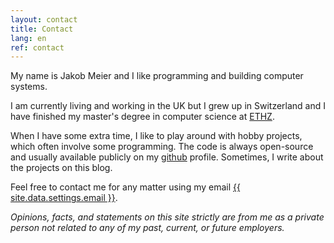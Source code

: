 ```yaml
---
layout: contact
title: Contact
lang: en
ref: contact
---
```

My name is Jakob Meier and I like programming and building computer systems.

I am currently living and working in the UK but I grew up in Switzerland and I have finished my master's degree in computer science at <a href="https://www.ethz.ch">ETHZ</a>.

When I have some extra time, I like to play around with hobby projects, which often involve some programming.
The code is always open-source and usually available publicly on my <a href="https://github.com/jakmeier">github</a> profile.
Sometimes, I write about the projects on this blog.

Feel free to contact me for any matter using my email <a href="mailto:{{ site.data.settings.email }}">{{ site.data.settings.email }}</a>.

<i>Opinions, facts, and statements on this site strictly are from me as a private person not related to any of my past, current, or future employers.</i>
